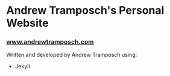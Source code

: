 # Andrew Tramposch's Personal Website 
### www.andrewtramposch.com
Written and developed by Andrew Tramposch using:
- Jekyll


